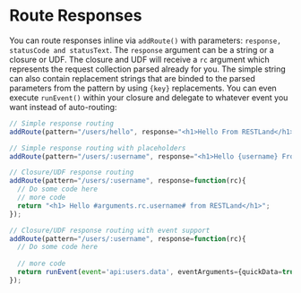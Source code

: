 # Route Responses

You can route responses inline via `addRoute()` with parameters: `response, statusCode and statusText`. The `response` argument can be a string or a closure or UDF. The closure and UDF will receive a `rc` argument which represents the request collection parsed already for you. The simple string can also contain replacement strings that are binded to the parsed parameters from the pattern by using `{key}` replacements. You can even execute `runEvent()` within your closure and delegate to whatever event you want instead of auto-routing:


```js
// Simple response routing
addRoute(pattern="/users/hello", response="<h1>Hello From RESTLand</h1>", statusCode=200);

// Simple response routing with placeholders
addRoute(pattern="/users/:username", response="<h1>Hello {username} From RESTLand</h1>", statusCode=200);

// Closure/UDF response routing
addRoute(pattern="/users/:username", response=function(rc){
  // Do some code here
  // more code
  return "<h1> Hello #arguments.rc.username# from RESTLand</h1>";
});

// Closure/UDF response routing with event support
addRoute(pattern="/users/:username", response=function(rc){
  // Do some code here
  
  // more code
  return runEvent(event='api:users.data', eventArguments={quickData=true});
});
```

